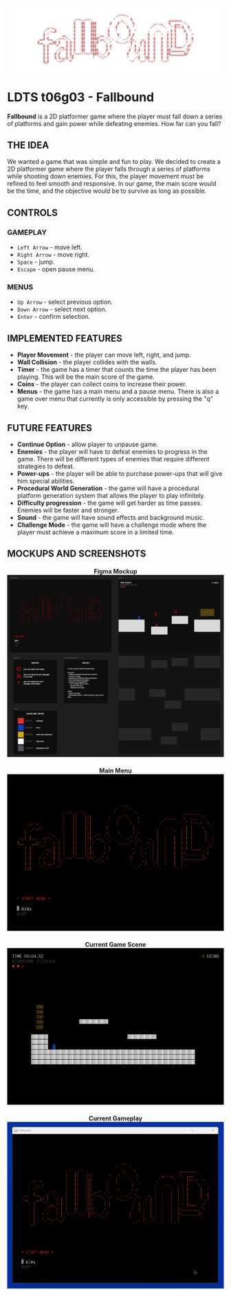 ![bannerFallbound](./docs/img/bannerFallbound.png)

# LDTS t06g03 - Fallbound

**Fallbound** is a 2D platformer game where the player must fall down a series of platforms and gain power while defeating 
enemies. How far can you fall?

## THE IDEA

We wanted a game that was simple and fun to play. We decided to create a 2D platformer game where the player falls through a series of platforms while shooting down enemies. For this, the player movement must be refined to feel smooth and responsive. In our game, the main score would be the time, and the objective would be to survive as long as possible. 

## CONTROLS

### GAMEPLAY
- `Left Arrow` - move left.
- `Right Arrow` - move right.
- `Space` - jump.
- `Escape` - open pause menu.

### MENUS
- `Up Arrow` - select previous option.
- `Down Arrow` - select next option.
- `Enter` - confirm selection.

## IMPLEMENTED FEATURES

- **Player Movement** - the player can move left, right, and jump.
- **Wall Collision** - the player collides with the walls. 
- **Timer** - the game has a timer that counts the time the player has been playing. This will be the main score of the game.
- **Coins** - the player can collect coins to increase their power.
- **Menus** - the game has a main menu and a pause menu. There is also a game over menu that currently is only accessible by pressing the "q" key.

## FUTURE FEATURES

- **Continue Option** - allow player to unpause game.
- **Enemies** - the player will have to defeat enemies to progress in the game. There will be different types of enemies that require different strategies to defeat.
- **Power-ups** - the player will be able to purchase power-ups that will give him special abilities.
- **Procedural World Generation** - the game will have a procedural platform generation system that allows the player to play infinitely. 
- **Difficulty progression** - the game will get harder as time passes. Enemies will be faster and stronger.
- **Sound** - the game will have sound effects and background music.
- **Challenge Mode** - the game will have a challenge mode where the player must achieve a maximum score in a limited time.

## MOCKUPS AND SCREENSHOTS

<h4 align="center">
  Figma Mockup
<br>
    <img src="docs/img/mockups/figmaMockup.png"/>
</h4>
<h4 align="center">
  Main Menu
<br>
  <img src="docs/img/screenshots/mainMenu.png"/>
</h4>
<h4 align="center">
  Current Game Scene
<br>
    <img src="docs/img/screenshots/currentGameScene.png"/>
</h4>
<h4 align="center">
  Current Gameplay
<br>
    <img src="docs/img/screenshots/gameplayGIF.gif"/>
</h4>




